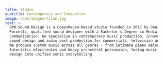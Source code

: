 ```yaml
---
title: Studio
subtitle: Contemporary and Innovative
image: /cms/images/Titan.jpg
text: >-
  DPO Sound Design is a Copenhagen-based studio founded in 2017 by Daniel
  Porcelli, qualified sound designer with a Bachelor’s Degree in Media Sonic
  Communication. We specialize in contemporary music production, innovative
  sound design and audio post production for commercials, television and film.
  We produce custom music across all genres - from intimate piano melodies to
  futuristic electronics and heavy orchestral percussion, fusing music and sound
  design into unified sonic storytelling.
---
```































































